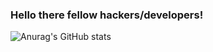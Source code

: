 ### Hello there fellow hackers/developers!

![Anurag's GitHub stats](https://github-readme-stats.vercel.app/api?username=ArkAngeL43&show_icons=true&theme=radical)

<!--
**ArkAngeL43/ArkAngeL43** is a ✨ _special_ ✨ repository because its `README.md` (this file) appears on your GitHub profile.

-   The languages i write in most => Fortran, Golang, Ruby, Perl, C, Python3
-   Newest project                => https://github.com/ArkAngeL43/Red-Rabbit-V4 
-   I’m looking to collaborate on ...
- 🤔 I’m looking for help with ...
- 💬 Ask me about ...
- 📫 How to reach me: ...
- 😄 Pronouns: ...
- ⚡ Fun fact: ...
-->
